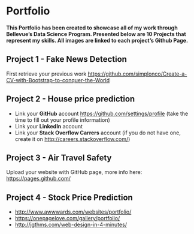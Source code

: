 # Portfolio

**This Portfolio has been created to showcase all of my work through Bellevue’s Data Science Program. Presented below are 10 Projects that represent my skills. All images are linked to each project’s Github Page.**

## Project 1 - Fake News Detection

First retrieve your previous work
https://github.com/simplonco/Create-a-CV-with-Bootstrap-to-conquer-the-World

## Project 2 - House price prediction

* Link your **GitHub** account https://github.com/settings/profile (take the time to fill out your profile information)
* Link your **LinkedIn** account
* Link your **Stack Overflow Carrers** account (if you do not have one, create it on http://careers.stackoverflow.com/)

## Project 3 - Air Travel Safety

Upload your website with GitHub page, more info here:
https://pages.github.com/

## Project 4 - Stock Price Prediction

* http://www.awwwards.com/websites/portfolio/
* https://onepagelove.com/gallery/portfolio/
* http://jgthms.com/web-design-in-4-minutes/

